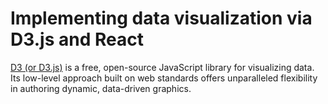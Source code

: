 # Implementing data visualization via D3.js and React

[D3 (or D3.js)](https://d3js.org/what-is-d3) is a free, open-source JavaScript library for visualizing data. Its low-level approach built on web standards offers unparalleled flexibility in authoring dynamic, data-driven graphics.
